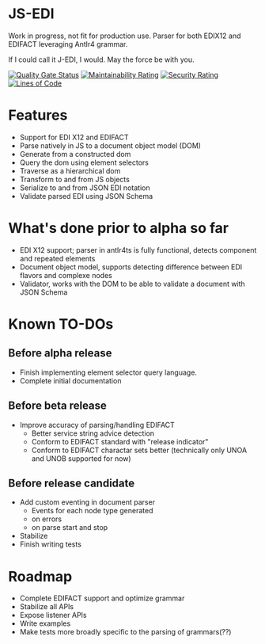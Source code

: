 # JS-EDI

Work in progress, not fit for production use. Parser for both EDIX12 and EDIFACT leveraging Antlr4 grammar.

If I could call it J-EDI, I would. May the force be with you.

[![Quality Gate Status](https://sonarcloud.io/api/project_badges/measure?project=ahuggins-nhs_js-edi&metric=alert_status)](https://sonarcloud.io/dashboard?id=ahuggins-nhs_js-edi) [![Maintainability Rating](https://sonarcloud.io/api/project_badges/measure?project=ahuggins-nhs_js-edi&metric=sqale_rating)](https://sonarcloud.io/dashboard?id=ahuggins-nhs_js-edi) [![Security Rating](https://sonarcloud.io/api/project_badges/measure?project=ahuggins-nhs_js-edi&metric=security_rating)](https://sonarcloud.io/dashboard?id=ahuggins-nhs_js-edi) [![Lines of Code](https://sonarcloud.io/api/project_badges/measure?project=ahuggins-nhs_js-edi&metric=ncloc)](https://sonarcloud.io/dashboard?id=ahuggins-nhs_js-edi)

# Features

- Support for EDI X12 and EDIFACT
- Parse natively in JS to a document object model (DOM)
- Generate from a constructed dom
- Query the dom using element selectors
- Traverse as a hierarchical dom
- Transform to and from JS objects
- Serialize to and from JSON EDI notation
- Validate parsed EDI using JSON Schema

# What's done prior to alpha so far

- EDI X12 support; parser in antlr4ts is fully functional, detects component and repeated elements
- Document object model, supports detecting difference between EDI flavors and complexe nodes
- Validator, works with the DOM to be able to validate a document with JSON Schema

# Known TO-DOs

## Before alpha release
- Finish implementing element selector query language.
- Complete initial documentation

## Before beta release
- Improve accuracy of parsing/handling EDIFACT
  - Better service string advice detection
  - Conform to EDIFACT standard with "release indicator"
  - Conform to EDIFACT charactar sets better (technically only UNOA and UNOB supported for now)

## Before release candidate
- Add custom eventing in document parser
  - Events for each node type generated
  - on errors
  - on parse start and stop
- Stabilize 
- Finish writing tests

# Roadmap
- Complete EDIFACT support and optimize grammar
- Stabilize all APIs
- Expose listener APIs
- Write examples
- Make tests more broadly specific to the parsing of grammars(??)
